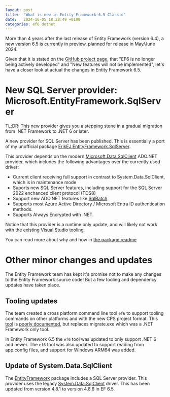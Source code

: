 ```yaml
---
layout: post
title:  "What is new in Entity Framework 6.5 Classic"
date:   2024-16-05 18:28:49 +0100
categories: ef6 dotnet
---
```


More than 4 years after the last release of Entity Framework (version 6.4), a new version 6.5 is currently in preview, planned for release in May/June 2024.

Given that it is stated on the [GitHub project page](https://github.com/dotnet/ef6), that "EF6 is no longer being actively developed" and "New features will not be implemented", let's have a closer look at actual the changes in Entity Framework 6.5.

# New SQL Server provider: Microsoft.EntityFramework.SqlServer

TL;DR: This new provider gives you a stepping stone in a gradual migration from .NET Framework to .NET 6 or later.

A new provider for SQL Server has been published. This is essentially a port of my unofficial package [ErikEJ.EntityFramework.SqlServer](https://www.nuget.org/packages/ErikEJ.EntityFramework.SqlServer).

This provider depends on the modern [Microsoft.Data.SqlClient](https://www.nuget.org/packages/Microsoft.Data.SqlClient) ADO.NET provider, which includes the following advantages over the currently used driver:

- Current client receiving full support in contrast to System.Data.SqlClient, which is in maintenance mode
- Suports new SQL Server features, including support for the SQL Server 2022 enchanced client protocol (TDS8)
- Support new ADO.NET features like [SqlBatch](https://github.com/dotnet/SqlClient/blob/main/release-notes/5.2/5.2.0.md#new-features)
- Supports most Azure Active Directory / Microsoft Entra ID authentication methods.
- Supports Always Encrypted with .NET.

Notice that this provider is a runtime only update, and will likely not work with the existing Visual Studio tooling.

You can read more about why and how in [the package readme](https://www.nuget.org/packages/Microsoft.EntityFramework.SqlServer/#readme-body-tab)

# Other minor changes and updates

The Entity Framework team has kept it's promise not to make any changes to the Entity Framework source code! But a few tooling and dependency updates have taken place.

## Tooling updates

The team created a cross platform command line tool `ef6` to support tooling commands on other platforms and with the new CPS project format. This [tool](https://github.com/dotnet/ef6/issues/1053) is [poorly documented](https://github.com/dotnet/EntityFramework.Docs/issues/1740#issuecomment-557204757), but replaces migrate.exe which was a .NET Framework only tool. 

In Entity Framework 6.5 the `ef6` tool was updated to only support .NET 6 and newer. The `ef6` tool was also updated to support reading from app.config files, and support for Windows ARM64 was added.

## Update of System.Data.SqlClient

The [EntityFramework](https://www.nuget.org/packages/EntityFramework/) package includes a SQL Server provider. This provider uses the legacy [System.Data.SqlClient](https://www.nuget.org/packages/System.Data.SqlClient) driver. This has been updated from version 4.8.1 to version 4.8.6 in EF 6.5.
